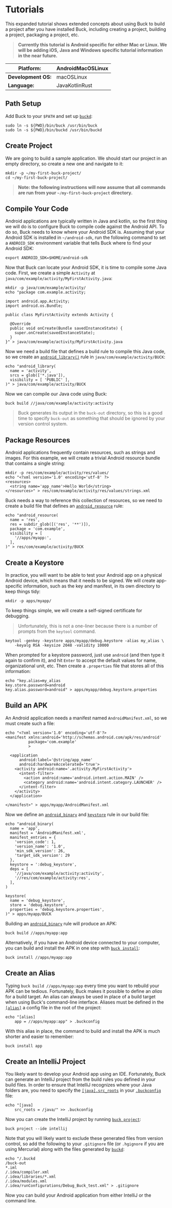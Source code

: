 # Tutorials

This expanded tutorial shows extended concepts about using Buck to build a
project after you have installed Buck, including creating a project, building a
project, packaging a project, etc.

> **Currently this tutorial is Android specific for either Mac or Linux. We will
> be adding iOS, Java and Windows specific tutorial information in the near
> future.**

| **Platform:**       | AndroidMacOSLinux |
| ------------------- | ----------------- |
| **Development OS:** | macOSLinux        |
| **Language:**       | JavaKotlinRust    |

## Path Setup

Add Buck to your `$PATH` and set up
[`buckd`](https://buck.build/concept/buckd.html):

```
sudo ln -s ${PWD}/bin/buck /usr/bin/buck
sudo ln -s ${PWD}/bin/buckd /usr/bin/buckd
```

## Create Project

We are going to build a sample application. We should start our project in an
empty directory, so create a new one and navigate to it:

```
mkdir -p ~/my-first-buck-project/
cd ~/my-first-buck-project/
```

> **Note: the following instructions will now assume that all commands are run
> from your `~/my-first-buck-project` directory.**

## Compile Your Code

Android applications are typically written in Java and kotlin, so the first
thing we will do is to configure Buck to compile code against the Android API.
To do so, Buck needs to know where your Android SDK is. Assuming that your
Android SDK is installed in `~/android-sdk`, run the following command to set a
`ANDROID_SDK` environment variable that tells Buck where to find your Android
SDK:

```
export ANDROID_SDK=$HOME/android-sdk
```

Now that Buck can locate your Android SDK, it is time to compile some Java code.
First, we create a simple `Activity` at
`java/com/example/activity/MyFirstActivity.java`:

```
mkdir -p java/com/example/activity/
echo "package com.example.activity;

import android.app.Activity;
import android.os.Bundle;

public class MyFirstActivity extends Activity {

  @Override
  public void onCreate(Bundle savedInstanceState) {
    super.onCreate(savedInstanceState);
  }
}" > java/com/example/activity/MyFirstActivity.java
```

Now we need a build file that defines a build rule to compile this Java code, so
we create an
[`android_library()`](https://buck.build/learning/rule/android_library.html)
rule in `java/com/example/activity/BUCK`:

```
echo "android_library(
  name = 'activity',
  srcs = glob(['*.java']),
  visibility = [ 'PUBLIC' ],
)" > java/com/example/activity/BUCK
```

Now we can compile our Java code using Buck:

```
buck build //java/com/example/activity:activity
```

> Buck generates its output in the `buck-out` directory, so this is a good time
> to specify `buck-out` as something that should be ignored by your version
> control system.

## Package Resources

Android applications frequently contain resources, such as strings and images.
For this example, we will create a trivial Android resource bundle that contains
a single string:

```
mkdir -p res/com/example/activity/res/values/
echo "<?xml version='1.0' encoding='utf-8' ?>
<resources>
  <string name='app_name'>Hello World</string>
</resources>" > res/com/example/activity/res/values/strings.xml
```

Buck needs a way to reference this collection of resources, so we need to create
a build file that defines an
[`android_resource`](https://buck.build/rule/android_resource.html) rule:

```
echo "android_resource(
  name = 'res',
  res = subdir_glob([('res', '**')]),
  package = 'com.example',
  visibility = [
    '//apps/myapp:',
  ],
)" > res/com/example/activity/BUCK
```

## Create a Keystore

In practice, you will want to be able to test your Android app on a physical
Android device, which means that it needs to be signed. We will create
app-specific information, such as the key and manifest, in its own directory to
keep things tidy:

```
mkdir -p apps/myapp/
```

To keep things simple, we will create a self-signed certificate for debugging.

> Unfortunately, this is not a one-liner because there is a number of prompts
> from the `keytool` command.

```
keytool -genkey -keystore apps/myapp/debug.keystore -alias my_alias \
    -keyalg RSA -keysize 2048 -validity 10000
```

When prompted for a keystore password, just use `android` (and then type it
again to confirm it), and hit `Enter` to accept the default values for name,
organizational unit, etc. Then create a `.properties` file that stores all of
this information:

```
echo "key.alias=my_alias
key.store.password=android
key.alias.password=android" > apps/myapp/debug.keystore.properties
```

## Build an APK

An Android application needs a manifest named `AndroidManifest.xml`, so we must
create such a file:

```
echo "<?xml version='1.0' encoding='utf-8'?>
<manifest xmlns:android='http://schemas.android.com/apk/res/android'
          package='com.example'
          >

  <application
      android:label='@string/app_name'
      android:hardwareAccelerated='true'>
    <activity android:name='.activity.MyFirstActivity'>
      <intent-filter>
        <action android:name='android.intent.action.MAIN' />
        <category android:name='android.intent.category.LAUNCHER' />
      </intent-filter>
    </activity>
  </application>

</manifest>" > apps/myapp/AndroidManifest.xml
```

Now we define an [`android_binary`](https://buck.build/rule/android_binary.html)
and [`keystore`](https://buck.build/rule/keystore.html) rule in our build file:

```
echo "android_binary(
  name = 'app',
  manifest = 'AndroidManifest.xml',
  manifest_entries = {
    'version_code': 1,
    'version_name': '1.0',
    'min_sdk_version': 26,
    'target_sdk_version': 29
  },
  keystore = ':debug_keystore',
  deps = [
    '//java/com/example/activity:activity',
    '//res/com/example/activity:res',
  ],
)

keystore(
  name = 'debug_keystore',
  store = 'debug.keystore',
  properties = 'debug.keystore.properties',
)" > apps/myapp/BUCK
```

Building an [`android_binary`](https://buck.build/rule/android_binary.html) rule
will produce an APK:

```
buck build //apps/myapp:app
```

Alternatively, if you have an Android device connected to your computer, you can
build and install the APK in one step with
[`buck install`](https://buck.build/command/install.html):

```
buck install //apps/myapp:app
```

## Create an Alias

Typing `buck build //apps/myapp:app` every time you want to rebuild your APK can
be tedious. Fortunately, Buck makes it possible to define an _alias_ for a build
target. An alias can always be used in place of a build target when using Buck's
command-line interface. Aliases must be defined in the
[`[alias]`](https://buck.build/files-and-dirs/buckconfig.html#alias) a config
file in the root of the project:

```
echo "[alias]
    app = //apps/myapp:app" > .buckconfig
```

With this alias in place, the command to build and install the APK is much
shorter and easier to remember:

```
buck install app
```

## Create an IntelliJ Project

You likely want to develop your Android app using an IDE. Fortunately, Buck can
generate an IntelliJ project from the build rules you defined in your build
files. In order to ensure that IntelliJ recognizes where your Java folders are,
you need to specify the
[`[java].src_roots`](https://buck.build/files-and-dirs/buckconfig.html#java.src_roots)
in your [`.buckconfig`](https://buck.build/files-and-dirs/buckconfig.html) file:

```
echo "[java]
    src_roots = /java/" >> .buckconfig
```

Now you can create the IntelliJ project by running
[`buck project`](https://buck.build/command/project.html):

```
buck project --ide intellij
```

Note that you will likely want to exclude these generated files from version
control, so add the following to your `.gitignore` file (or `.hgignore` if you
are using Mercurial) along with the files generated by
[`buckd`](https://buck.build/concept/buckd.html):

```
echo "/.buckd
/buck-out
*.iml
/.idea/compiler.xml
/.idea/libraries/*.xml
/.idea/modules.xml
/.idea/runConfigurations/Debug_Buck_test.xml" > .gitignore
```

Now you can build your Android application from either IntelliJ or the command
line.
